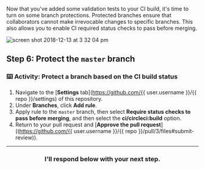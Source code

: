 Now that you've added some validation tests to your CI build, it's time to turn on some branch protections. Protected branches ensure that collaborators cannot make irrevocable changes to specific branches. This also allows you to enable CI required status checks to pass before merging.

![screen shot 2018-12-13 at 3 32 04 pm](https://user-images.githubusercontent.com/6351798/49971616-4baa7780-feec-11e8-950e-cce1985531d9.png)


## Step 6: Protect the `master` branch

### :keyboard: Activity: Protect a branch based on the CI build status

1. Navigate to the [**Settings** tab](https://github.com/{{ user.username }}/{{ repo }}/settings) of this repository.
1. Under **Branches**, click **Add rule**.
1. Apply rule to the `master` branch, then select **Require status checks to pass before merging**, and then select the **ci/circleci:build** option.
1. Return to your pull request and [**Approve the pull request**]((https://github.com/{{ user.username }}/{{ repo }}/pull/3/files#submit-review)).

<hr>
<h3 align="center">I'll respond below with your next step.</h3>
